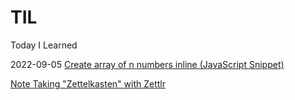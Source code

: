 # TIL
 Today I Learned

2022-09-05
 [Create array of n numbers inline (JavaScript Snippet)](2022-09-05-Inline%20create%20array%20of%20n%20numbers.md)
 
 [Note Taking "Zettelkasten" with Zettlr](202007122020-note-taking-zettelkasten-with-zettlr.md)
